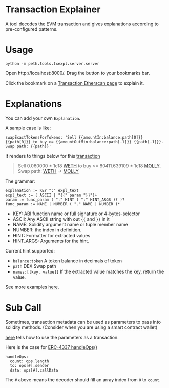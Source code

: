 # Transaction Explainer

A tool decodes the EVM transaction and gives explanations according to pre-configured patterns.

# Usage

```
python -m peth.tools.txexpl.server.server
```

Open http://localhost:8000/. Drag the button to your bookmarks bar.

Click the bookmark on a [Transaction Etherscan page](https://etherscan.io/tx/0x69120b25c790dbcbd5e50abb6ac8f402b905a26741f4f4f1a20745d1f534e9c8) to explain it.

# Explanations

You can add your own `Explanation`.

A sample case is like:
```
swapExactTokensForTokens: 'Sell {{amountIn:balance:path[0]}} {{path[0]}} to buy >= {{amountOutMin:balance:path[-1]}} {{path[-1]}}. Swap path: {{path}}'
```

It renders to things below for this [transaction](https://etherscan.io/tx/0xa52c02055248e1c740186e39d684230efea468129bc8125de9788205254cb54c)

> Sell 0.060000 * 1e18 [WETH](https://etherscan.io/address/0xC02aaA39b223FE8D0A0e5C4F27eAD9083C756Cc2) to buy >= 80411.639109 * 1e18 [MOLLY](https://etherscan.io/address/0x24289e2F9CDc03787E24997Df5438bA8045bC9B2). Swap path: [WETH](https://etherscan.io/address/0xC02aaA39b223FE8D0A0e5C4F27eAD9083C756Cc2) -> [MOLLY](https://etherscan.io/address/0x24289e2F9CDc03787E24997Df5438bA8045bC9B2)


The grammar:
```
explanation := KEY ":" expl_text
expl_text := ( ASCII | "{{" param "}}")+
param := func_param ( ":" HINT ( ":" HINT_ARGS )? )?
func_param := NAME | NUMBER ( "." NAME | NUMBER )*
```

- KEY: ABI function name or full signature or 4-bytes-selector
- ASCII: Any ASCII string with out `{{` and `}}` in it
- NAME: Solidity argument name or tuple member name
- NUMBER: the index in definition.
- HINT: Formatter for extracted values
- HINT_ARGS: Arguments for the hint.

Current hint supported:
- `balance:token` A token balance in decimals of token
- `path` DEX Swap path
- `names:[[key, value]]` If the extracted value matches the key, return the value.

See more examples [here](explanations.yaml).

# Sub Call

Sometimes, transaction metadata can be used as parameters to pass into solidity methods. (Consider when you are using a smart contract wallet)

[here](subcalls.yaml) tells how to use the parameters as a transaction. 

Here is the case for [ERC-4337 handleOps()](https://etherscan.io/tx/0x69120b25c790dbcbd5e50abb6ac8f402b905a26741f4f4f1a20745d1f534e9c8)
```
handleOps:
  count: ops.length
  to: ops[#].sender
  data: ops[#].callData
```

The `#` above means the decoder should fill an array index from `0` to `count`.

